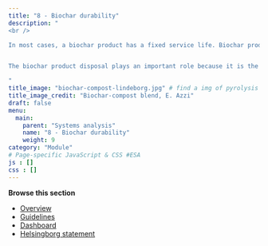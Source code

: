 ```yaml
---
title: "8 - Biochar durability"
description: "
<br />

In most cases, a biochar product has a fixed service life. Biochar product disposal (or end-of-life) refers to all handling operations that may occur until the materials are reused in other products (e.g. re-use in soil masses) or disposed in a final application (e.g. landfilling or soil amendement).


The biochar product disposal plays an important role because it is the phase that guarantees the biochar carbon storage over multiple decades to centuries (i.e. biochar is not burnt). The environment in which the biochar is placed also influences its permanence.

"
title_image: "biochar-compost-lindeborg.jpg" # find a img of pyrolysis oil and gas, or a burner of it, or a condenser...
title_image_credit: "Biochar-compost blend, E. Azzi"
draft: false
menu:
  main:
    parent: "Systems analysis"
    name: "8 - Biochar durability"
    weight: 9
category: "Module"
# Page-specific JavaScript & CSS #ESA
js : []
css : []
---
```


**Browse this section**
- [Overview](./overview/)
- [Guidelines](./guidelines/)
- [Dashboard](./dashboard/)
- [Helsingborg statement](./helsingborg-statement/)

